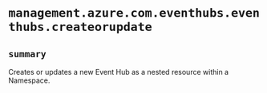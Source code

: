 # `management.azure.com.eventhubs.eventhubs.createorupdate`

## `summary`
Creates or updates a new Event Hub as a nested resource within a Namespace.


